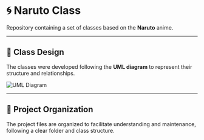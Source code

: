 # 🌀 Naruto Class

Repository containing a set of classes based on the **Naruto** anime.

---

## 📐 Class Design

The classes were developed following the **UML diagram** to represent their structure and relationships.

![UML Diagram](�)

---

## 📂 Project Organization

The project files are organized to facilitate understanding and maintenance, following a clear folder and class structure.





